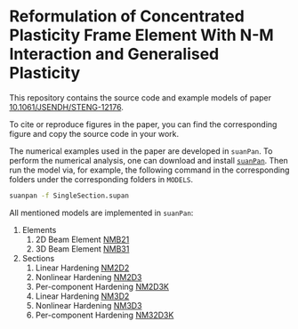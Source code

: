 # Reformulation of Concentrated Plasticity Frame Element With N-M Interaction and Generalised Plasticity

This repository contains the source code and example models of paper [10.1061/JSENDH/STENG-12176](https://doi.org/10.1061/JSENDH/STENG-12176).

To cite or reproduce figures in the paper, you can find the corresponding figure and copy the source code in your work.

The numerical examples used in the paper are developed in `suanPan`. To perform the numerical analysis, one can download and install [`suanPan`](https://github.com/TLCFEM/suanPan). Then run the model via, for example, the following command in the corresponding
folders under the corresponding folders in `MODELS`.

```sh
suanpan -f SingleSection.supan
```

All mentioned models are implemented in `suanPan`:

1. Elements
    1. 2D Beam Element [NMB21](https://tlcfem.github.io/suanPan-manual/latest/Library/Element/Beam/NMB21/)
    2. 3D Beam Element [NMB31](https://tlcfem.github.io/suanPan-manual/latest/Library/Element/Beam/NMB31/)
2. Sections
    1. Linear Hardening [NM2D2](https://tlcfem.github.io/suanPan-manual/latest/Library/Section/SectionNM/NM2D2/)
    2. Nonlinear Hardening [NM2D3](https://tlcfem.github.io/suanPan-manual/latest/Library/Section/SectionNM/NM2D3/)
    3. Per-component Hardening [NM2D3K](https://tlcfem.github.io/suanPan-manual/latest/Library/Section/SectionNM/NM2D3K/)
    4. Linear Hardening [NM3D2](https://tlcfem.github.io/suanPan-manual/latest/Library/Section/SectionNM/NM3D2/)
    5. Nonlinear Hardening [NM3D3](https://tlcfem.github.io/suanPan-manual/latest/Library/Section/SectionNM/NM3D3/)
    6. Per-component Hardening [NM32D3K](https://tlcfem.github.io/suanPan-manual/latest/Library/Section/SectionNM/NM3D3K/)
